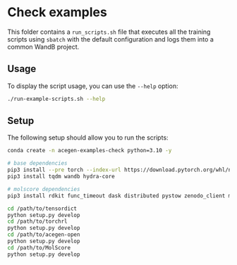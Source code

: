 # Check examples

This folder contains a `run_scripts.sh` file that executes all
the training scripts using `sbatch` with the default configuration and logs them
into a common WandB project.

## Usage

To display the script usage, you can use the `--help` option:

```bash
./run-example-scripts.sh --help
```

## Setup

The following setup should allow you to run the scripts:

```bash
conda create -n acegen-examples-check python=3.10 -y 

# base dependencies
pip3 install --pre torch --index-url https://download.pytorch.org/whl/nightly/cu121
pip3 install tqdm wandb hydra-core

# molscore dependencies
pip3 install rdkit func_timeout dask distributed pystow zenodo_client matplotlib scipy pandas joblib seaborn molbloom Levenshtein

cd /path/to/tensordict
python setup.py develop
cd /path/to/torchrl
python setup.py develop
cd /path/to/acegen-open
python setup.py develop
cd /path/to/MolScore
python setup.py develop
```
